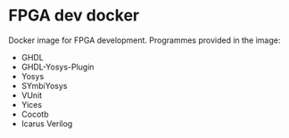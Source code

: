 # FPGA dev docker

Docker image for FPGA development. Programmes provided in the image:

* GHDL
* GHDL-Yosys-Plugin
* Yosys
* SYmbiYosys
* VUnit
* Yices
* Cocotb
* Icarus Verilog
